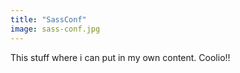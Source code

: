 ```yaml
---
title: "SassConf"
image: sass-conf.jpg
---
```


This stuff where i can put in my own content.  Coolio!!